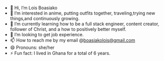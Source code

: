 - 👋 Hi, I’m Lois Boasiako
- 👀 I’m interested in anime, putting outfits together, traveling,trying new things,and continuously growing.
- 🌱 I’m currently learning how to be a full stack engineer, content creator, follower of Christ, and a how to positively better myself.
- 💞️ I’m looking to get job experience.
- 📫 How to reach me by my email @boasiakolois@gmail.com
- 😄 Pronouns: she/her
- ⚡ Fun fact: I lived in Ghana for a total of 6 years.

<!---
boasiakolois/boasiakolois is a ✨ special ✨ repository because its `README.md` (this file) appears on your GitHub profile.
You can click the Preview link to take a look at your changes.
--->
